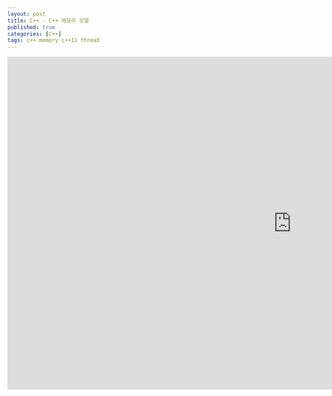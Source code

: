```yaml
---
layout: post
title: C++ - C++ 메모리 모델
published: true
categories: [C++]
tags: c++ memory c++11 thread
---
```

<iframe src="https://docs.google.com/presentation/d/e/2PACX-1vTrRUCr-NCN4GYv9dP7JsEw5jNx0zKy4lzMR06ttNHnQT2tmOgsYnBhK1f6d619EZk7s4AzRtcQO0vH/embed?start=false&loop=false&delayms=3000" frameborder="0" width="1280" height="749" allowfullscreen="true" mozallowfullscreen="true" webkitallowfullscreen="true"></iframe>     
  
